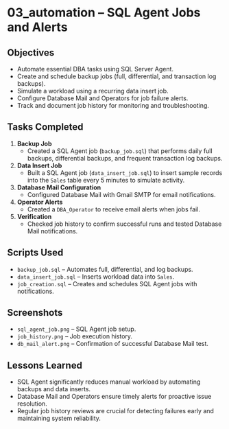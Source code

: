 # 03_automation – SQL Agent Jobs and Alerts

## Objectives
- Automate essential DBA tasks using SQL Server Agent.
- Create and schedule backup jobs (full, differential, and transaction log backups).
- Simulate a workload using a recurring data insert job.
- Configure Database Mail and Operators for job failure alerts.
- Track and document job history for monitoring and troubleshooting.

## Tasks Completed
1. **Backup Job**  
   - Created a SQL Agent job (`backup_job.sql`) that performs daily full backups, differential backups, and frequent transaction log backups.
2. **Data Insert Job**  
   - Built a SQL Agent job (`data_insert_job.sql`) to insert sample records into the `Sales` table every 5 minutes to simulate activity.
3. **Database Mail Configuration**  
   - Configured Database Mail with Gmail SMTP for email notifications.
4. **Operator Alerts**  
   - Created a `DBA_Operator` to receive email alerts when jobs fail.
5. **Verification**  
   - Checked job history to confirm successful runs and tested Database Mail notifications.

## Scripts Used
- `backup_job.sql` – Automates full, differential, and log backups.
- `data_insert_job.sql` – Inserts workload data into `Sales`.
- `job_creation.sql` – Creates and schedules SQL Agent jobs with notifications.

## Screenshots
- `sql_agent_job.png` – SQL Agent job setup.
- `job_history.png` – Job execution history.
- `db_mail_alert.png` – Confirmation of successful Database Mail test.

## Lessons Learned
- SQL Agent significantly reduces manual workload by automating backups and data inserts.
- Database Mail and Operators ensure timely alerts for proactive issue resolution.
- Regular job history reviews are crucial for detecting failures early and maintaining system reliability.
